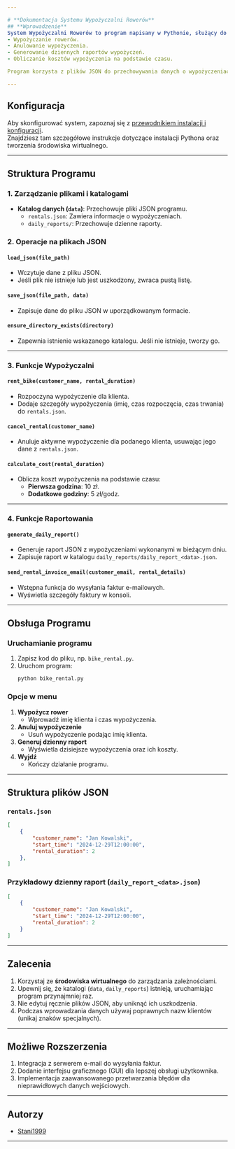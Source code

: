 ```yaml
---

# **Dokumentacja Systemu Wypożyczalni Rowerów**
## **Wprowadzenie**
System Wypożyczalni Rowerów to program napisany w Pythonie, służący do zarządzania wypożyczaniem rowerów. Obsługuje takie funkcje jak:
- Wypożyczanie rowerów.
- Anulowanie wypożyczenia.
- Generowanie dziennych raportów wypożyczeń.
- Obliczanie kosztów wypożyczenia na podstawie czasu.

Program korzysta z plików JSON do przechowywania danych o wypożyczeniach i zapewnia, że katalogi i pliki są prawidłowo inicjowane. Zawiera także wstępne przygotowanie do wysyłania faktur e-mailowych.

---
```


## **Konfiguracja**
Aby skonfigurować system, zapoznaj się z [przewodnikiem instalacji i konfiguracji](../../Describe/installation_and_setup_pl.md).  
Znajdziesz tam szczegółowe instrukcje dotyczące instalacji Pythona oraz tworzenia środowiska wirtualnego.

---

## **Struktura Programu**

### **1. Zarządzanie plikami i katalogami**
- **Katalog danych (`data`)**: Przechowuje pliki JSON programu.
  - `rentals.json`: Zawiera informacje o wypożyczeniach.
  - `daily_reports/`: Przechowuje dzienne raporty.

### **2. Operacje na plikach JSON**
#### **`load_json(file_path)`**
- Wczytuje dane z pliku JSON.
- Jeśli plik nie istnieje lub jest uszkodzony, zwraca pustą listę.

#### **`save_json(file_path, data)`**
- Zapisuje dane do pliku JSON w uporządkowanym formacie.

#### **`ensure_directory_exists(directory)`**
- Zapewnia istnienie wskazanego katalogu. Jeśli nie istnieje, tworzy go.

---

### **3. Funkcje Wypożyczalni**

#### **`rent_bike(customer_name, rental_duration)`**
- Rozpoczyna wypożyczenie dla klienta.
- Dodaje szczegóły wypożyczenia (imię, czas rozpoczęcia, czas trwania) do `rentals.json`.

#### **`cancel_rental(customer_name)`**
- Anuluje aktywne wypożyczenie dla podanego klienta, usuwając jego dane z `rentals.json`.

#### **`calculate_cost(rental_duration)`**
- Oblicza koszt wypożyczenia na podstawie czasu:
  - **Pierwsza godzina**: 10 zł.
  - **Dodatkowe godziny**: 5 zł/godz.

---

### **4. Funkcje Raportowania**

#### **`generate_daily_report()`**
- Generuje raport JSON z wypożyczeniami wykonanymi w bieżącym dniu.
- Zapisuje raport w katalogu `daily_reports/daily_report_<data>.json`.

#### **`send_rental_invoice_email(customer_email, rental_details)`**
- Wstępna funkcja do wysyłania faktur e-mailowych. 
- Wyświetla szczegóły faktury w konsoli.

---

## **Obsługa Programu**

### **Uruchamianie programu**
1. Zapisz kod do pliku, np. `bike_rental.py`.
2. Uruchom program:
    ```bash
    python bike_rental.py
    ```

### **Opcje w menu**
1. **Wypożycz rower**
    - Wprowadź imię klienta i czas wypożyczenia.
2. **Anuluj wypożyczenie**
    - Usuń wypożyczenie podając imię klienta.
3. **Generuj dzienny raport**
    - Wyświetla dzisiejsze wypożyczenia oraz ich koszty.
4. **Wyjdź**
    - Kończy działanie programu.

---

## **Struktura plików JSON**
### `rentals.json`
```json
[
    {
        "customer_name": "Jan Kowalski",
        "start_time": "2024-12-29T12:00:00",
        "rental_duration": 2
    },
]
```

### Przykładowy dzienny raport (`daily_report_<data>.json`)
```json
[
    {
        "customer_name": "Jan Kowalski",
        "start_time": "2024-12-29T12:00:00",
        "rental_duration": 2
    }
]
```

---

## **Zalecenia**
1. Korzystaj ze **środowiska wirtualnego** do zarządzania zależnościami.
2. Upewnij się, że katalogi (`data`, `daily_reports`) istnieją, uruchamiając program przynajmniej raz.
3. Nie edytuj ręcznie plików JSON, aby uniknąć ich uszkodzenia.
4. Podczas wprowadzania danych używaj poprawnych nazw klientów (unikaj znaków specjalnych).

---

## **Możliwe Rozszerzenia**
1. Integracja z serwerem e-mail do wysyłania faktur.
2. Dodanie interfejsu graficznego (GUI) dla lepszej obsługi użytkownika.
3. Implementacja zaawansowanego przetwarzania błędów dla nieprawidłowych danych wejściowych.

---

## **Autorzy**
- [Stani1999](https://github.com/Stani1999)

---
